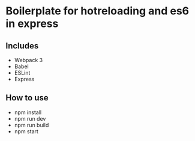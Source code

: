 # Boilerplate for hotreloading and es6 in express
  

## Includes

- Webpack 3
- Babel
- ESLint
- Express

## How to use

- npm install
- npm run dev
- npm run build
- npm start
